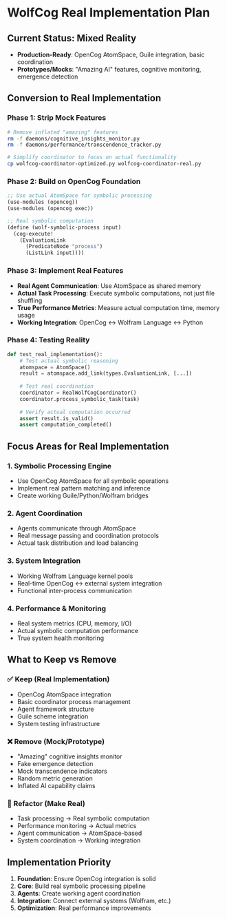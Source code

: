 # WolfCog Real Implementation Plan

## Current Status: Mixed Reality
- **Production-Ready**: OpenCog AtomSpace, Guile integration, basic coordination
- **Prototypes/Mocks**: "Amazing AI" features, cognitive monitoring, emergence detection

## Conversion to Real Implementation

### Phase 1: Strip Mock Features
```bash
# Remove inflated "amazing" features
rm -f daemons/cognitive_insights_monitor.py
rm -f daemons/performance/transcendence_tracker.py

# Simplify coordinator to focus on actual functionality
cp wolfcog-coordinator-optimized.py wolfcog-coordinator-real.py
```

### Phase 2: Build on OpenCog Foundation
```scheme
;; Use actual AtomSpace for symbolic processing
(use-modules (opencog))
(use-modules (opencog exec))

;; Real symbolic computation
(define (wolf-symbolic-process input)
  (cog-execute! 
    (EvaluationLink
      (PredicateNode "process")
      (ListLink input))))
```

### Phase 3: Implement Real Features
- **Real Agent Communication**: Use AtomSpace as shared memory
- **Actual Task Processing**: Execute symbolic computations, not just file shuffling
- **True Performance Metrics**: Measure actual computation time, memory usage
- **Working Integration**: OpenCog ↔ Wolfram Language ↔ Python

### Phase 4: Testing Reality
```python
def test_real_implementation():
    # Test actual symbolic reasoning
    atomspace = AtomSpace()
    result = atomspace.add_link(types.EvaluationLink, [...])
    
    # Test real coordination
    coordinator = RealWolfCogCoordinator()
    coordinator.process_symbolic_task(task)
    
    # Verify actual computation occurred
    assert result.is_valid()
    assert computation_completed()
```

## Focus Areas for Real Implementation

### 1. Symbolic Processing Engine
- Use OpenCog AtomSpace for all symbolic operations
- Implement real pattern matching and inference
- Create working Guile/Python/Wolfram bridges

### 2. Agent Coordination
- Agents communicate through AtomSpace
- Real message passing and coordination protocols
- Actual task distribution and load balancing

### 3. System Integration
- Working Wolfram Language kernel pools
- Real-time OpenCog ↔ external system integration
- Functional inter-process communication

### 4. Performance & Monitoring
- Real system metrics (CPU, memory, I/O)
- Actual symbolic computation performance
- True system health monitoring

## What to Keep vs Remove

### ✅ Keep (Real Implementation)
- OpenCog AtomSpace integration
- Basic coordinator process management
- Agent framework structure
- Guile scheme integration
- System testing infrastructure

### ❌ Remove (Mock/Prototype)
- "Amazing" cognitive insights monitor
- Fake emergence detection
- Mock transcendence indicators
- Random metric generation
- Inflated AI capability claims

### 🔄 Refactor (Make Real)
- Task processing → Real symbolic computation
- Performance monitoring → Actual metrics
- Agent communication → AtomSpace-based
- System coordination → Working integration

## Implementation Priority
1. **Foundation**: Ensure OpenCog integration is solid
2. **Core**: Build real symbolic processing pipeline  
3. **Agents**: Create working agent coordination
4. **Integration**: Connect external systems (Wolfram, etc.)
5. **Optimization**: Real performance improvements
